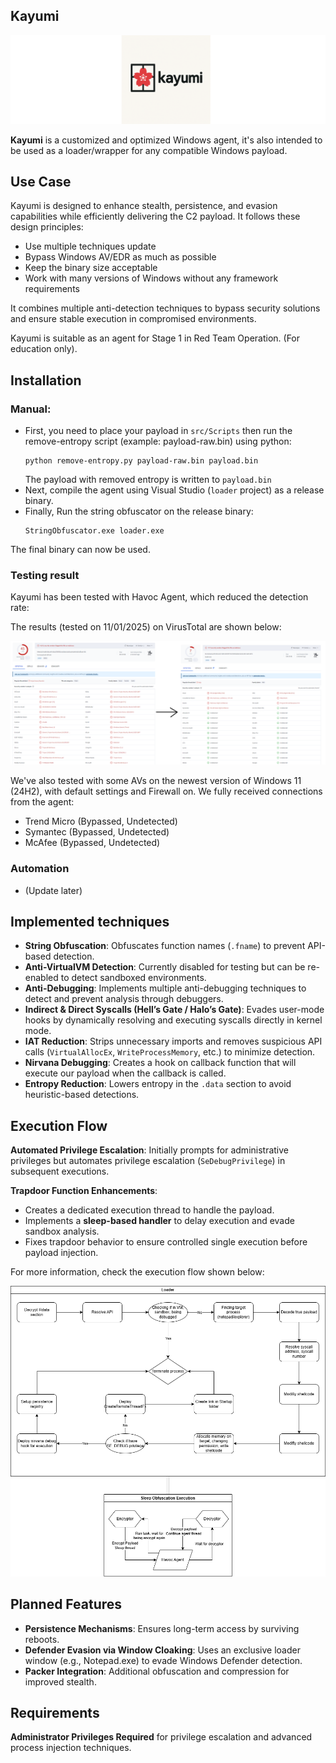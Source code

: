 ## Kayumi

![](/Attachments/kayumi.png)

__Kayumi__ is a customized and optimized Windows agent, it's also intended to be used as a loader/wrapper for any compatible Windows payload.

## Use Case

Kayumi is designed to enhance stealth, persistence, and evasion capabilities while efficiently delivering the C2 payload. It follows these design principles:

- Use multiple techniques update
- Bypass Windows AV/EDR as much as possible
- Keep the binary size acceptable 
- Work with many versions of Windows without any framework requirements

It combines multiple anti-detection techniques to bypass security solutions and ensure stable execution in compromised environments.

Kayumi is suitable as an agent for Stage 1 in Red Team Operation. (For education only).

## Installation

### Manual:

- First, you need to place your payload in `src/Scripts` then run the remove-entropy script (example: payload-raw.bin) using python:
   ```
   python remove-entropy.py payload-raw.bin payload.bin
   ```
  The payload with removed entropy is written to `payload.bin`
- Next, compile the agent using Visual Studio (`loader` project) as a release binary.
- Finally, Run the string obfuscator on the release binary:
  ```
  StringObfuscator.exe loader.exe
  ```

The final binary can now be used.

### Testing result

Kayumi has been tested with Havoc Agent, which reduced the detection rate:

The results (tested on 11/01/2025) on VirusTotal are shown below:

![](/Attachments/virustotal_result.png)

We've also tested with some AVs on the newest version of Windows 11 (24H2), with default settings and Firewall on. We fully received connections from the agent:

- Trend Micro (Bypassed, Undetected)
- Symantec (Bypassed, Undetected)
- McAfee (Bypassed, Undetected)

### Automation
- (Update later)

## Implemented techniques  

- **String Obfuscation**: Obfuscates function names (`.fname`) to prevent API-based detection.  
- **Anti-VirtualVM Detection**: Currently disabled for testing but can be re-enabled to detect sandboxed environments.  
- **Anti-Debugging**: Implements multiple anti-debugging techniques to detect and prevent analysis through debuggers.
- **Indirect & Direct Syscalls (Hell’s Gate / Halo’s Gate)**: Evades user-mode hooks by dynamically resolving and executing syscalls directly in kernel mode.  
- **IAT Reduction**: Strips unnecessary imports and removes suspicious API calls (`VirtualAllocEx`, `WriteProcessMemory`, etc.) to minimize detection.
- **Nirvana Debugging**: Creates a hook on callback function that will execute our payload when the callback is called.
- **Entropy Reduction**: Lowers entropy in the `.data` section to avoid heuristic-based detections.

## Execution Flow

**Automated Privilege Escalation**: Initially prompts for administrative privileges but automates privilege escalation (`SeDebugPrivilege`) in subsequent executions.  

**Trapdoor Function Enhancements**:  
  - Creates a dedicated execution thread to handle the payload.  
  - Implements a **sleep-based handler** to delay execution and evade sandbox analysis.  
  - Fixes trapdoor behavior to ensure controlled single execution before payload injection.  

For more information, check the execution flow shown below:

![](/Attachments/loader_flow.png)


## Planned Features

- **Persistence Mechanisms**: Ensures long-term access by surviving reboots.  
- **Defender Evasion via Window Cloaking**: Uses an exclusive loader window (e.g., Notepad.exe) to evade Windows Defender detection.  
- **Packer Integration**: Additional obfuscation and compression for improved stealth.  

## Requirements  
**Administrator Privileges Required** for privilege escalation and advanced process injection techniques.